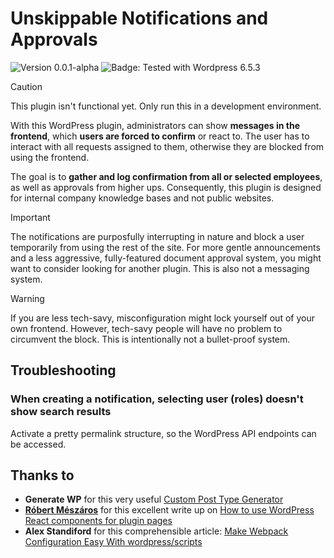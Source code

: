 # Unskippable Notifications and Approvals

![Version 0.0.1-alpha](https://img.shields.io/badge/version-0.0.1_alpha-red) ![Badge: Tested with Wordpress 6.5.3](https://img.shields.io/badge/tested_with_WordPress-6.5.3-green?logo=wordpress)


> [!CAUTION]  
> This plugin isn't functional yet. Only run this in a development environment.

With this WordPress plugin, administrators can show **messages in the frontend**, which **users are forced to confirm** or react to. The user has to interact with all requests assigned to them, otherwise they are blocked from using the frontend.

The goal is to **gather and log confirmation from all or selected employees**, as well as approvals from higher ups. Consequently, this plugin is designed for internal company knowledge bases and not public websites. 

> [!IMPORTANT]  
> The notifications are purposfully interrupting in nature and block a user temporarily from using the rest of the site. For more gentle announcements and a less aggressive, fully-featured document approval system, you might want to consider looking for another plugin. This is also not a messaging system.

> [!WARNING]  
> If you are less tech-savy, misconfiguration might lock yourself out of your own frontend. However, tech-savy people will have no problem to circumvent the block. This is intentionally not a bullet-proof system.

## Troubleshooting

### When creating a notification, selecting user (roles) doesn't show search results

Activate a pretty permalink structure, so the WordPress API endpoints can be accessed.

## Thanks to

* **Generate WP** for this very useful [Custom Post Type Generator](https://generatewp.com/post-type/)
* **[Róbert Mészáros](https://profiles.wordpress.org/meszarosrob/)** for this excellent write up on [How to use WordPress React components for plugin pages](https://developer.wordpress.org/news/2024/03/26/how-to-use-wordpress-react-components-for-plugin-pages/)
* **Alex Standiford** for this comprehensible article: [Make Webpack Configuration Easy With wordpress/scripts](https://dev.to/alexstandiford/make-webpack-configuration-easy-with-wordpress-scripts-26kk)